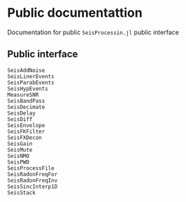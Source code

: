 # Public documentattion

Documentation for public `SeisProcessin.jl` public interface

## Public interface

```@docs
SeisAddNoise
SeisLinerEvents
SeisParabEvents
SeisHypEvents
MeasureSNR
SeisBandPass
SeisDecimate
SeisDelay
SeisDiff
SeisEnvelope
SeisFKFilter
SeisFXDecon
SeisGain
SeisMute
SeisNMO
SeisPWD
SeisProcessFile
SeisRadonFreqFor
SeisRadonFreqInv
SeisSincInterp1D
SeisStack
``` 
